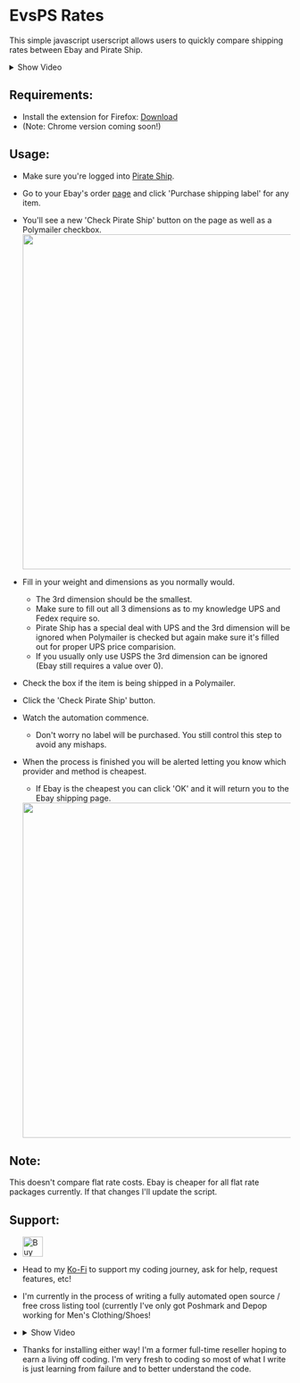 # EvsPS Rates
This simple javascript userscript allows users to quickly compare shipping rates between Ebay and Pirate Ship.

<details>
<summary>Show Video</summary>

 https://github.com/mrflipperscripter/evspsrates/assets/156295081/9048e614-76ea-4640-af9b-c9f2b73b2026

</details>

## Requirements:
- Install the extension for Firefox: [Download](https://addons.mozilla.org/en-US/firefox/addon/evsps/ "Download")
- (Note: Chrome version coming soon!)

## Usage:
+ Make sure you're logged into [Pirate Ship](https://ship.pirateship.com/ "Pirate Ship").
+ Go to your Ebay's order [page](https://www.ebay.com/sh/ord "page") and click 'Purchase shipping label' for any item.
+ You'll see a new 'Check Pirate Ship' button on the page as well as a Polymailer checkbox.
  <img src="https://raw.githubusercontent.com/mrflipperscripter/evspsrates/main/assets/screenshot1.png " width="600">

+ Fill in your weight and dimensions as you normally would.
  + The 3rd dimension should be the smallest.
  + Make sure to fill out all 3 dimensions as to my knowledge UPS and Fedex require so.
  + Pirate Ship has a special deal with UPS and the 3rd dimension will be ignored when Polymailer is checked but again make sure it's filled out for proper UPS price comparision.
  + If you usually only use USPS the 3rd dimension can be ignored (Ebay still requires a value over 0).
+ Check the box if the item is being shipped in a Polymailer.
+ Click the 'Check Pirate Ship' button. 
+ Watch the automation commence.
  + Don't worry no label will be purchased. You still control this step to avoid any mishaps.
+ When the process is finished you will be alerted letting you know which provider and method is cheapest.
  + If Ebay is the cheapest you can click 'OK' and it will return you to the Ebay shipping page.
  <img src="https://raw.githubusercontent.com/mrflipperscripter/evspsrates/main/assets/screenshot2.jpg " width="600">

## Note:
This doesn't compare flat rate costs. Ebay is cheaper for all flat rate packages currently. If that changes I'll update the script.

## Support: 
- <a href='https://ko-fi.com/G2G7T7GCV' target='_blank'><img height='36' style='border:0px;height:36px;' src='https://storage.ko-fi.com/cdn/kofi2.png?v=3' border='0' alt='Buy Me a Coffee at ko-fi.com' /></a>
- Head to my [Ko-Fi](https://ko-fi.com/mrflipperscripter "Ko-Fi") to support my coding journey, ask for help, request features, etc!
- I'm currently in the process of writing a fully automated open source / free cross listing tool (currently I've only got Poshmark and Depop working for Men's Clothing/Shoes!
-
  <details>
  <summary>Show Video</summary>
  
  https://github.com/mrflipperscripter/evspsrates/assets/156295081/80c8eedd-b8dc-4866-b227-57cf67a904a9

  </details>

- Thanks for installing either way! I'm a former full-time reseller hoping to earn a living off coding. I'm very fresh to coding so most of what I write is just learning from failure and to better understand the code.
